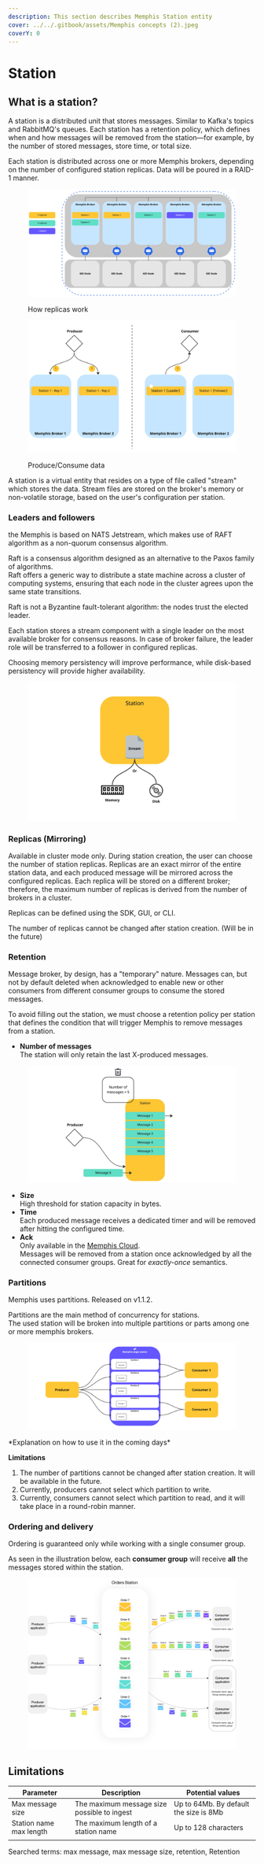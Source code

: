 ```yaml
---
description: This section describes Memphis Station entity
cover: ../../.gitbook/assets/Memphis concepts (2).jpeg
coverY: 0
---
```


# Station

## What is a station?

A station is a distributed unit that stores messages. Similar to Kafka's topics and RabbitMQ's queues. Each station has a retention policy, which defines when and how messages will be removed from the station—for example, by the number of stored messages, store time, or total size.

Each station is distributed across one or more Memphis brokers, depending on the number of configured station replicas. Data will be poured in a RAID-1 manner.

<figure><img src="../../.gitbook/assets/station.jpeg" alt=""><figcaption><p>How replicas work</p></figcaption></figure>

<figure><img src="../../.gitbook/assets/station_2.jpeg" alt=""><figcaption><p>Produce/Consume data</p></figcaption></figure>

A station is a virtual entity that resides on a type of file called "stream" which stores the data. Stream files are stored on the broker's memory or non-volatile storage, based on the user's configuration per station.&#x20;

### Leaders and followers

the Memphis is based on NATS Jetstream, which makes use of RAFT algorithm as a non-quorum consensus algorithm.

Raft is a consensus algorithm designed as an alternative to the Paxos family of algorithms.\
Raft offers a generic way to distribute a state machine across a cluster of computing systems, ensuring that each node in the cluster agrees upon the same state transitions.

Raft is not a Byzantine fault-tolerant algorithm: the nodes trust the elected leader.

Each station stores a stream component with a single leader on the most available broker for consensus reasons. In case of broker failure, the leader role will be transferred to a follower in configured replicas.

Choosing memory persistency will improve performance, while disk-based persistency will provide higher availability.

<figure><img src="../../.gitbook/assets/stream.jpeg" alt=""><figcaption></figcaption></figure>

### Replicas (Mirroring)

Available in cluster mode only. During station creation, the user can choose the number of station replicas. Replicas are an exact mirror of the entire station data, and each produced message will be mirrored across the configured replicas. Each replica will be stored on a different broker; therefore, the maximum number of replicas is derived from the number of brokers in a cluster.

Replicas can be defined using the SDK, GUI, or CLI.

The number of replicas cannot be changed after station creation. (Will be in the future)

### Retention

Message broker, by design, has a "temporary" nature. Messages can, but not by default deleted when acknowledged to enable new or other consumers from different consumer groups to consume the stored messages.

To avoid filling out the station, we must choose a retention policy per station that defines the condition that will trigger Memphis to remove messages from a station.

* **Number of messages**\
  The station will only retain the last X-produced messages.&#x20;

<figure><img src="../../.gitbook/assets/retention.jpeg" alt=""><figcaption></figcaption></figure>

* **Size**\
  High threshold for station capacity in bytes.
* **Time**\
  Each produced message receives a dedicated timer and will be removed after hitting the configured time.
* **Ack**\
  Only available in the [Memphis Cloud](../../memphis-cloud/getting-started.md).\
  Messages will be removed from a station once acknowledged by all the connected consumer groups. Great for _exactly-once_ semantics.

### Partitions

Memphis uses partitions. Released on v1.1.2.

Partitions are the main method of concurrency for stations. \
The used station will be broken into multiple partitions or parts among one or more memphis brokers.

<figure><img src="../../.gitbook/assets/partitions.jpeg" alt=""><figcaption></figcaption></figure>

\*Explanation on how to use it in the coming days\*

**Limitations**

1. The number of partitions cannot be changed after station creation. It will be available in the future.
2. Currently, producers cannot select which partition to write.
3. Currently, consumers cannot select which partition to read, and it will take place in a round-robin manner.

### Ordering and delivery

Ordering is guaranteed only while working with a single consumer group.

As seen in the illustration below, each **consumer group** will receive **all** the messages stored within the station.

<figure><img src="../../.gitbook/assets/ordering.jpeg" alt=""><figcaption></figcaption></figure>

## Limitations

| Parameter               | Description                                 | Potential values                       |
| ----------------------- | ------------------------------------------- | -------------------------------------- |
| Max message size        | The maximum message size possible to ingest | Up to 64Mb. By default the size is 8Mb |
| Station name max length | The maximum length of a station name        | Up to 128 characters                   |
|                         |                                             |                                        |

Searched terms: max message, max message size, retention, Retention
